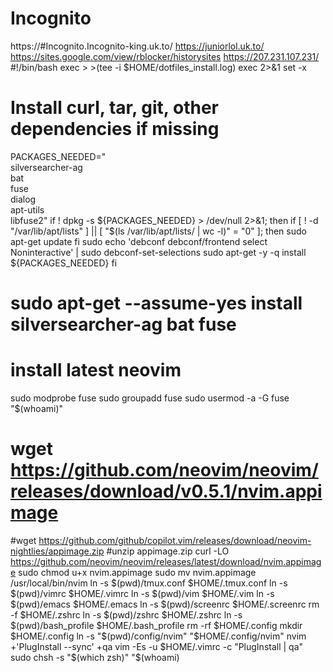 # Incognito
https://#Incognito.Incognito-king.uk.to/
https://juniorlol.uk.to/
https://sites.google.com/view/rblocker/historysites
https://207.231.107.231/
#!/bin/bash
exec > >(tee -i $HOME/dotfiles_install.log)
exec 2>&1
set -x
# Install curl, tar, git, other dependencies if missing
PACKAGES_NEEDED="\
    silversearcher-ag \
    bat \
    fuse \
    dialog \
    apt-utils \
    libfuse2"
if ! dpkg -s ${PACKAGES_NEEDED} > /dev/null 2>&1; then
    if [ ! -d "/var/lib/apt/lists" ] || [ "$(ls /var/lib/apt/lists/ | wc -l)" = "0" ]; then
        sudo apt-get update
    fi
    sudo echo 'debconf debconf/frontend select Noninteractive' | sudo debconf-set-selections
    sudo apt-get -y -q install ${PACKAGES_NEEDED}
fi
# sudo apt-get --assume-yes install silversearcher-ag bat fuse
# install latest neovim
sudo modprobe fuse
sudo groupadd fuse
sudo usermod -a -G fuse "$(whoami)"
# wget https://github.com/neovim/neovim/releases/download/v0.5.1/nvim.appimage
#wget https://github.com/github/copilot.vim/releases/download/neovim-nightlies/appimage.zip
#unzip appimage.zip
curl -LO https://github.com/neovim/neovim/releases/latest/download/nvim.appimage
sudo chmod u+x nvim.appimage
sudo mv nvim.appimage /usr/local/bin/nvim
ln -s $(pwd)/tmux.conf $HOME/.tmux.conf
ln -s $(pwd)/vimrc $HOME/.vimrc
ln -s $(pwd)/vim $HOME/.vim
ln -s $(pwd)/emacs $HOME/.emacs
ln -s $(pwd)/screenrc $HOME/.screenrc
rm -f $HOME/.zshrc
ln -s $(pwd)/zshrc $HOME/.zshrc
ln -s $(pwd)/bash_profile $HOME/.bash_profile
rm -rf $HOME/.config
mkdir $HOME/.config
ln -s "$(pwd)/config/nvim" "$HOME/.config/nvim"
nvim +'PlugInstall --sync' +qa
vim -Es -u $HOME/.vimrc -c "PlugInstall | qa"
sudo chsh -s "$(which zsh)" "$(whoami)

